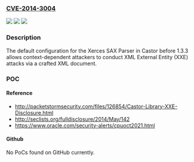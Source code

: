 ### [CVE-2014-3004](https://cve.mitre.org/cgi-bin/cvename.cgi?name=CVE-2014-3004)
![](https://img.shields.io/static/v1?label=Product&message=n%2Fa&color=blue)
![](https://img.shields.io/static/v1?label=Version&message=n%2Fa&color=blue)
![](https://img.shields.io/static/v1?label=Vulnerability&message=n%2Fa&color=brighgreen)

### Description

The default configuration for the Xerces SAX Parser in Castor before 1.3.3 allows context-dependent attackers to conduct XML External Entity (XXE) attacks via a crafted XML document.

### POC

#### Reference
- http://packetstormsecurity.com/files/126854/Castor-Library-XXE-Disclosure.html
- http://seclists.org/fulldisclosure/2014/May/142
- https://www.oracle.com/security-alerts/cpuoct2021.html

#### Github
No PoCs found on GitHub currently.

